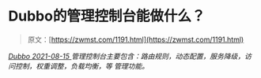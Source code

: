 <!--yml
category: 未分类
date: 0001-01-01 00:00:00
-->

# Dubbo的管理控制台能做什么？

> 原文：[https://zwmst.com/1191.html](https://zwmst.com/1191.html)

   [ *Dubbo* ](https://zwmst.com/dubbo)*[ <time datetime="2021-08-15T10:41:35+08:00"> 2021-08-15 </time> ](https://zwmst.com/1191.html)  管理控制台主要包含：路由规则，动态配置，服务降级，访问控制，权重调整，负载均衡，等 管理功能。*